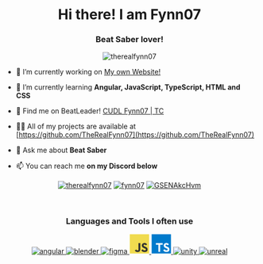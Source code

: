 <h1 align="center">Hi there! I am Fynn07</h1>
<h3 align="center">Beat Saber lover!</h3>

<p align="center"> <img src="https://komarev.com/ghpvc/?username=therealfynn07&label=Profile%20views&color=0e75b6&style=flat" alt="therealfynn07" /> </p>

- 🔭 I’m currently working on [My own Website!](https://fynn07.vercel.app)

- 🌱 I’m currently learning **Angular, JavaScript, TypeScript, HTML and CSS**

- 🎵 Find me on BeatLeader! [CUDL Fynn07 | TC](https://beatleader.net/u/76561198379833217)

- 👨‍💻 All of my projects are available at [https://github.com/TheRealFynn07](https://github.com/TheRealFynn07)

- 💬 Ask me about **Beat Saber**

- 📫 You can reach me **on my Discord below**

<p align="center">
<a href="https://twitter.com/therealfynn07" target="blank"><img align="center" src="https://raw.githubusercontent.com/rahuldkjain/github-profile-readme-generator/master/src/images/icons/Social/twitter.svg" alt="therealfynn07" height="30" width="40" /></a>
<a href="https://www.youtube.com/c/fynn07" target="blank"><img align="center" src="https://raw.githubusercontent.com/rahuldkjain/github-profile-readme-generator/master/src/images/icons/Social/youtube.svg" alt="fynn07" height="30" width="40" /></a>
<a href="https://discord.gg/GSENAkcHvm" target="blank"><img align="center" src="https://raw.githubusercontent.com/rahuldkjain/github-profile-readme-generator/master/src/images/icons/Social/discord.svg" alt="GSENAkcHvm" height="30" width="40" /></a>
</p>
<br>
<h3 align="center">Languages and Tools I often use</h3>
<p align="center"> <a href="https://angular.io" target="_blank" rel="noreferrer"> <img src="https://angular.io/assets/images/logos/angular/angular.svg" alt="angular" width="40" height="40"/> </a> <a href="https://www.blender.org/" target="_blank" rel="noreferrer"> <img src="https://download.blender.org/branding/community/blender_community_badge_white.svg" alt="blender" width="40" height="40"/> </a> <a href="https://www.figma.com/" target="_blank" rel="noreferrer"> <img src="https://www.vectorlogo.zone/logos/figma/figma-icon.svg" alt="figma" width="40" height="40"/> </a> <a href="https://developer.mozilla.org/en-US/docs/Web/JavaScript" target="_blank" rel="noreferrer"> <img src="https://raw.githubusercontent.com/devicons/devicon/master/icons/javascript/javascript-original.svg" alt="javascript" width="40" height="40"/> </a> <a href="https://www.typescriptlang.org/" target="_blank" rel="noreferrer"> <img src="https://raw.githubusercontent.com/devicons/devicon/master/icons/typescript/typescript-original.svg" alt="typescript" width="40" height="40"/> </a> <a href="https://unity.com/" target="_blank" rel="noreferrer"> <img src="https://www.vectorlogo.zone/logos/unity3d/unity3d-icon.svg" alt="unity" width="40" height="40"/> </a> <a href="https://unrealengine.com/" target="_blank" rel="noreferrer"> <img src="https://raw.githubusercontent.com/kenangundogan/fontisto/036b7eca71aab1bef8e6a0518f7329f13ed62f6b/icons/svg/brand/unreal-engine.svg" alt="unreal" width="40" height="40"/> </a> </p>
